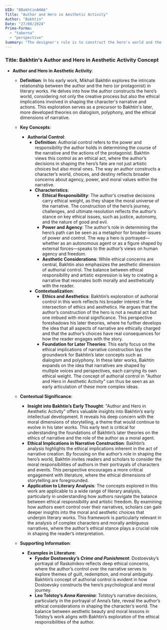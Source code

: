 ```yaml
---
UID: "8BakhtinAHAA"
Title: "Author and Hero in Aesthetic Activity"
Author: "Bakhtin"
Date: "27/08/2024"
Prima-Forma:
  - "taberna"
  - "perspective"
Summary: "The designer's role is to construct the hero's world and the ethical implications of this construction."
---
```

### Title: **Bakhtin's Author and Hero in Aesthetic Activity Concept**

- **Author and Hero in Aesthetic Activity**:
  - **Definition**: In his early work, Mikhail Bakhtin explores the intricate relationship between the author and the hero (or protagonist) in literary works. He delves into how the author constructs the hero’s world, considering not only the creative process but also the ethical implications involved in shaping the character's narrative and actions. This exploration serves as a precursor to Bakhtin's later, more developed theories on dialogism, polyphony, and the ethical dimensions of narrative.

  - **Key Concepts**:

    - **Authorial Control**:
      - **Definition**: Authorial control refers to the power and responsibility the author holds in determining the course of the narrative and the actions of the protagonist. Bakhtin views this control as an ethical act, where the author’s decisions in shaping the hero’s fate are not just artistic choices but also moral ones. The way an author constructs a character’s world, choices, and destiny reflects broader concerns about agency, power, and moral values within the narrative.
      - **Characteristics**:
        - **Ethical Responsibility**: The author’s creative decisions carry ethical weight, as they shape the moral universe of the narrative. The construction of the hero’s journey, challenges, and ultimate resolution reflects the author’s stance on key ethical issues, such as justice, autonomy, and the nature of good and evil.
        - **Power and Agency**: The author’s role in determining the hero’s path can be seen as a metaphor for broader issues of power and control. The way a hero is portrayed—whether as an autonomous agent or as a figure shaped by external forces—speaks to the author’s views on human agency and freedom.
        - **Aesthetic Considerations**: While ethical concerns are central, Bakhtin also emphasizes the aesthetic dimension of authorial control. The balance between ethical responsibility and artistic expression is key to creating a narrative that resonates both morally and aesthetically with the reader.
      - **Contextualization**:
        - **Ethics and Aesthetics**: Bakhtin’s exploration of authorial control in this work reflects his broader interest in the intersection of ethics and aesthetics. He argues that the author’s construction of the hero is not a neutral act but one imbued with moral significance. This perspective foreshadows his later theories, where he further develops the idea that all aspects of narrative are ethically charged and that the author’s choices have real consequences for how the reader engages with the story.
        - **Foundation for Later Theories**: This early focus on the ethical implications of narrative construction lays the groundwork for Bakhtin’s later concepts such as dialogism and polyphony. In these later works, Bakhtin expands on the idea that narratives are shaped by multiple voices and perspectives, each carrying its own ethical weight. The concept of authorial control in "Author and Hero in Aesthetic Activity" can thus be seen as an early articulation of these more complex ideas.

  - **Contextual Significance**:
    - **Insight into Bakhtin’s Early Thought**: "Author and Hero in Aesthetic Activity" offers valuable insights into Bakhtin’s early intellectual development. It reveals his deep concern with the moral dimensions of storytelling, a theme that would continue to evolve in his later works. This early text is critical for understanding the foundations of Bakhtin’s later theories on the ethics of narrative and the role of the author as a moral agent.
    - **Ethical Implications in Narrative Construction**: Bakhtin’s analysis highlights the ethical implications inherent in the act of narrative creation. By focusing on the author’s role in shaping the hero’s world, Bakhtin invites readers and scholars to consider the moral responsibilities of authors in their portrayals of characters and events. This perspective encourages a more critical engagement with literature, where the ethical dimensions of storytelling are foregrounded.
    - **Application to Literary Analysis**: The concepts explored in this work are applicable to a wide range of literary analysis, particularly in understanding how authors navigate the balance between ethical responsibility and artistic freedom. By examining how authors exert control over their narratives, scholars can gain deeper insights into the moral and aesthetic choices that underpin literary works. This framework is particularly relevant in the analysis of complex characters and morally ambiguous narratives, where the author’s ethical stance plays a crucial role in shaping the reader’s interpretation.

  - **Supporting Information**:
    - **Examples in Literature**:
      - **Fyodor Dostoevsky’s *Crime and Punishment***: Dostoevsky’s portrayal of Raskolnikov reflects deep ethical concerns, where the author’s control over the narrative serves to explore themes of guilt, redemption, and moral ambiguity. Bakhtin’s concept of authorial control is evident in how Dostoevsky constructs the hero’s psychological and moral journey.
      - **Leo Tolstoy’s *Anna Karenina***: Tolstoy’s narrative decisions, particularly in the portrayal of Anna’s fate, reveal the author’s ethical considerations in shaping the character’s world. The balance between aesthetic beauty and moral lessons in Tolstoy’s work aligns with Bakhtin’s exploration of the ethical responsibilities of the author.

